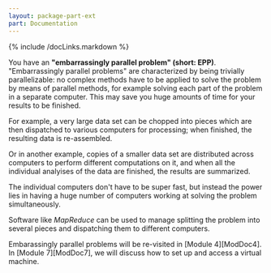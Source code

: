 ```yaml
---
layout: package-part-ext
part: Documentation
---
```


{% include /docLinks.markdown %}

You have an **"embarrassingly parallel problem" (short: EPP)**.  "Embarrassingly parallel problems" are characterized by being trivially parallelizable: no complex methods have to be applied to solve the problem by means of parallel methods, for example solving each part of the problem in a separate computer. This may save you huge amounts of time for your results to be finished. 

For example, a very large data set can be chopped into pieces which are then dispatched to various computers for processing; when finished, the resulting data is re-assembled. 

Or in another example, copies of a smaller data set are distributed across computers to perform different computations on it, and when all the individual analyises of the data are finished, the results are summarized. 

The individual computers don't have to be super fast, but instead the power lies in having a huge number of computers working at solving the problem simultaneously. 

Software like *MapReduce* can be used to manage splitting the problem into several pieces and dispatching them to different computers.

Embarassingly parallel problems will be re-visited in [Module 4][ModDoc4].
In [Module 7][ModDoc7], we will discuss how to set up and access a virtual machine. 


